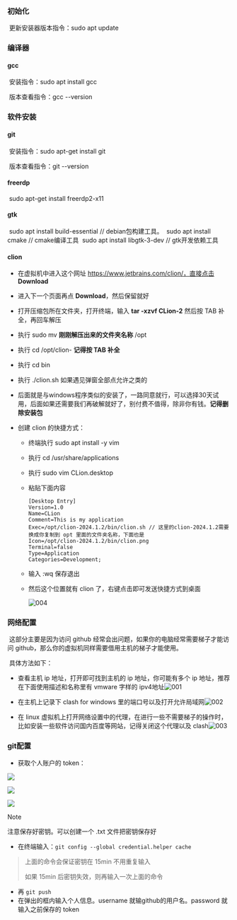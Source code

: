 ### 初始化

​	更新安装器版本指令：sudo apt update



### 编译器

#### gcc

​	安装指令：sudo apt install gcc

​	版本查看指令：gcc --version

### 软件安装

#### git

​	安装指令：sudo apt-get install git

​	版本查看指令：git --version

#### freerdp

​	sudo apt-get install freerdp2-x11

#### gtk

​	sudo apt install build-essential			// debian包构建工具。
​	sudo apt install cmake						// cmake编译工具
​	sudo apt install libgtk-3-dev				// gtk开发依赖工具

#### clion

- 在虚拟机中进入这个网址 https://www.jetbrains.com/clion/，直接点击 **Download**

- 进入下一个页面再点 **Download**，然后保留就好

- 打开压缩包所在文件夹，打开终端，输入 **tar -xzvf CLion-2** 然后按 TAB 补全，再回车解压

- 执行 sudo mv **刚刚解压出来的文件夹名称** /opt

- 执行 cd /opt/clion- **记得按 TAB 补全**

- 执行 cd bin

- 执行 ./clion.sh 如果遇见弹窗全部点允许之类的

- 后面就是与windows程序类似的安装了，一路同意就行，可以选择30天试用，后面如果还需要我们再破解就好了，别付费不值得，除非你有钱。**记得删除安装包**

- 创建 clion 的快捷方式：

  - 终端执行 sudo apt install -y vim

  - 执行 cd /usr/share/applications

  - 执行 sudo vim CLion.desktop

  - 粘贴下面内容

    ```
    [Desktop Entry]
    Version=1.0
    Name=CLion
    Comment=This is my application
    Exec=/opt/clion-2024.1.2/bin/clion.sh // 这里的clion-2024.1.2需要换成你复制到 opt 里面的文件夹名称，下面也是
    Icon=/opt/clion-2024.1.2/bin/clion.png
    Terminal=false
    Type=Application
    Categories=Development;
    ```

  - 输入  :wq 保存退出

  - 然后这个位置就有 clion 了，右键点击即可发送快捷方式到桌面

    ![004](linux环境安装_image\004.jpg)

### 网络配置

​	这部分主要是因为访问 github 经常会出问题，如果你的电脑经常需要梯子才能访问 github，那么你的虚拟机同样需要借用主机的梯子才能使用。

​	具体方法如下：

- 查看主机 ip 地址，打开即可找到主机的 ip 地址，你可能有多个 ip 地址，推荐在下面使用描述和名称里有 vmware 字样的 ipv4地址![001](linux环境安装_image\001.jpg)

- 在主机上记录下 clash for windows 里的端口号以及打开允许局域网![002](linux环境安装_image\002.jpg)

- 在 linux 虚拟机上打开网络设置中的代理，在进行一些不需要梯子的操作时，比如安装一些软件访问国内百度等网站，记得关闭这个代理以及 clash![003](linux环境安装_image\003.jpg)

### git配置

* 获取个人账户的 token：

![](linux环境安装_image\005.png)

![](linux环境安装_image\006.png)

![](linux环境安装_image\007.png)

> [!NOTE]
>
> 注意保存好密钥。可以创建一个 .txt 文件把密钥保存好

* 在终端输入：`git config --global credential.helper cache`

> 上面的命令会保证密钥在 15min 不用重复输入
>
> 如果 15min 后密钥失效，则再输入一次上面的命令

* 再 `git push`
* 在弹出的框内输入个人信息。username 就输github的用户名。password 就输入之前保存的 token

